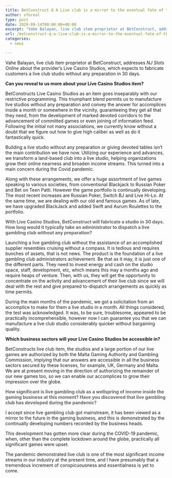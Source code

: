 ```yaml
---
title: BetConstruct Q A Live club is a mirror to the eventual fate of the gaming business
author: xforeal 
type: post
date: 2020-09-14T00:00:00+00:00
excerpt: "Vahe Balayan, live club item proprietor at BetConstruct, addresses NJ Slots Online about the provider's Live Casino Studios, which intends to construct customers a live gambling club studio without any preparation in 30 days "
url: /betconstruct-q-a-live-club-is-a-mirror-to-the-eventual-fate-of-the-gaming-business/
categories:
  - news

---
```

Vahe Balayan, live club item proprietor at BetConstruct, addresses _NJ Slots Online_ about the provider&#8217;s Live Casino Studios, which expects to fabricate customers a live club studio without any preparation in 30 days. 

**Can you reveal to us more about your Live Casino Studios item?** 

BetConstructs Live Casino Studios as an item goes inseparably with our restrictive programming. This triumphant blend permits us to manufacture live studios without any preparation and convey the answer for accomplices inside a month or somewhere in the vicinity, guaranteeing they get all that they need, from the development of marked devoted corridors to the advancement of committed games or even joining of information feed. Following the initial not many associations, we currently know without a doubt that we figure out how to give high caliber as well as do it fantastically quick. 

Building a live studio without any preparation or giving devoted tables isn&#8217;t the main contribution we have now. Utilizing our experience and advances, we transform a land-based club into a live studio, helping organizations grow their online nearness and broaden income streams. This turned into a main concern during the Covid pandemic. 

Along with these arrangements, we offer a huge assortment of live games speaking to various societies, from conventional Blackjack to Russian Poker and Bet on Teen Patti. However the game portfolio is continually developing. The most recent increases are Russian Poker, Switch BJ and Live Hi-Lo. At the same time, we are dealing with our old and famous games. As of late, we have upgraded BlackJack and added Swift and Aurum Roulettes to the portfolio. 

<strong style="color: #626262;">With Live Casino Studios, BetConstruct will fabricate a studio in 30 days. How long would it typically take an administrator to dispatch a live gambling club without any preparation? </strong>

Launching a live gambling club without the assistance of an accomplished supplier resembles cruising without a compass. It is tedious and requires bunches of assets, that is not news. The product is the foundation of a live gambling club administrators achievement. Be that as it may, it is just one of the different parts. They need to invest energy and cash on the studio space, staff, development, etc, which means this may a months ago and require heaps of venture. Then, with us, they will get the opportunity to concentrate on the activity and advancement of their live club since we will deal with the rest and give prepared to-dispatch arrangements as quickly as time permits. 

During the main months of the pandemic, we got a solicitation from an accomplice to make for them a live studio in a month. All things considered, the test was acknowledged. It was, to be sure, troublesome, appeared to be practically incomprehensible, however now I can guarantee you that we can manufacture a live club studio considerably quicker without bargaining quality. 

**Which business sectors will your Live Casino Studios be accessible in?** 

BetConstructs live club item, the studios and a large portion of our live games are authorized by both the Malta Gaming Authority and Gambling Commission, implying that our answers are accessible in all the business sectors secured by these licenses, for example, UK, Germany and Malta. We are at present moving in the direction of authorizing the remainder of our new games too, so we can enable our accomplices to grow their impression over the globe. 

<strong style="color: #626262;">How significant is live gambling club as a wellspring of income inside the gaming business at this moment? Have you discovered that live gambling club has developed during the pandemic? </strong>

I accept since live gambling club got mainstream, it has been viewed as a mirror to the future in the gaming business, and this is demonstrated by the continually developing numbers recorded by the business heads. 

This development has gotten more clear during the COVID-19 pandemic, when, other than the complete lockdown around the globe, practically all significant games were upset. 

The pandemic demonstrated live club is one of the most significant income streams in our industry at the present time, and I have presumably that a tremendous increment of conspicuousness and essentialness is yet to come.